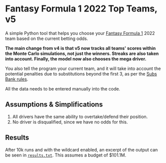 # Fantasy Formula 1 2022 Top Teams, v5

A simple Python tool that helps you choose your
[Fantasy Formula 1](https://fantasy.formula1.com/) 2022 team based on the
current betting odds.

**The main change from v4 is that v5 now tracks all teams' scores within the
Monte Carlo simulations, not just the winners. Streaks are also taken into
account. Finally, the model now also chooses the mega driver.**

You also tell the program your current team, and it will take into account
the potential penalties due to substitutions beyond the first 3, as per the
[Subs Bank rules](https://fantasy.formula1.com/game-rules).

All the data needs to be entered manually into the code.

## Assumptions & Simplifications

1. All drivers have the same ability to overtake/defend their position.
2. No driver is disqualified, since we have no odds for this.

## Results

After 10k runs and with the wildcard enabled, an excerpt of the output
can be seen in [`results.txt`](results.txt). This assumes a budget of
$101.1M.
